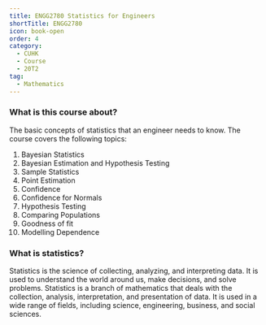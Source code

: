 ```yaml
---
title: ENGG2780 Statistics for Engineers
shortTitle: ENGG2780
icon: book-open
order: 4
category:
  - CUHK
  - Course
  - 20T2
tag:
  - Mathematics
---
```


### What is this course about?

The basic concepts of statistics that an engineer needs to know. The course covers the following topics:

1. Bayesian Statistics
2. Bayesian Estimation and Hypothesis Testing
3. Sample Statistics
4. Point Estimation
5. Confidence 
6. Confidence for Normals 
7. Hypothesis Testing
8. Comparing Populations
9. Goodness of fit
10. Modelling Dependence

### What is statistics?

Statistics is the science of collecting, analyzing, and interpreting data. It is used to understand the world around us, make decisions, and solve problems. Statistics is a branch of mathematics that deals with the collection, analysis, interpretation, and presentation of data. It is used in a wide range of fields, including science, engineering, business, and social sciences.